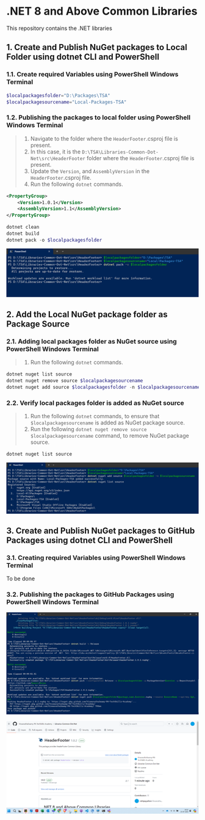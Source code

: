 # .NET 8 and Above Common Libraries

This repository contains the .NET libraries

## 1. Create and Publish NuGet packages to Local Folder using dotnet CLI and PowerShell

### 1.1. Create required Variables using PowerShell Windows Terminal

```powershell
$localpackagesfolder="D:\Packages\TSA"
$localpackagesourcename="Local-Packages-TSA"
```

### 1.2. Publishing the packages to local folder using PowerShell Windows Terminal

> 1. Navigate to the folder where the `HeaderFooter`.csproj file is present.
> 1. In this case, it is the `D:\TSA\Libraries-Common-Dot-Net\src\HeaderFooter` folder where the `HeaderFooter`.csproj file is present.
> 1. Update the `Version`, and `AssemblyVersion` in the `HeaderFooter`.csproj file.
> 1. Run the following `dotnet` commands.

```xml
<PropertyGroup>
    <Version>1.0.1</Version>
    <AssemblyVersion>1.1</AssemblyVersion>
</PropertyGroup>
```

```powershell
dotnet clean
dotnet build
dotnet pack -o $localpackagesfolder
```

![Publish Packages Locally](documentation/images/Publish_Packages_Locally.PNG)

## 2. Add the Local NuGet package folder as Package Source

### 2.1. Adding local packages folder as NuGet source using PowerShell Windows Terminal

> 1. Run the following `dotnet` commands.

```powershell
dotnet nuget list source
dotnet nuget remove source $localpackagesourcename
dotnet nuget add source $localpackagesfolder -n $localpackagesourcename
```

### 2.2. Verify local packages folder is added as NuGet source

> 1. Run the following `dotnet` commands, to ensure that `$localpackagesourcename` is added as NuGet package source.
> 1. Run the following `dotnet nuget remove source $localpackagesourcename` command, to remove NuGet package source.

```powershell
dotnet nuget list source
```

![Local NuGet Packages Source |150x150](documentation/images/Local_Nuget_Packages_Source.PNG)

## 3. Create and Publish NuGet packages to GitHub Packages using dotnet CLI and PowerShell

### 3.1. Creating required Variables using PowerShell Windows Terminal

To be done

### 3.2. Publishing the packages to GitHub Packages using PowerShell Windows Terminal

![DotNet Nuger Package published in GitHub](documentation/images/Publish_Packages_To_GitHub.PNG)

![DotNet Nuger Package published in GitHub](documentation/images/DotNet_Package_In_GitHub.PNG)
